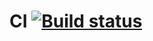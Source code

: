 # CI [![Build status](https://ci.appveyor.com/api/projects/status/50jm25nkfrne8ley?svg=true)](https://ci.appveyor.com/project/jborisovna/aqa-patterns-replan)
